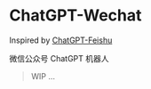 # ChatGPT-Wechat
Inspired by [ChatGPT-Feishu](https://github.com/bestony/ChatGPT-Feishu)

微信公众号 ChatGPT 机器人


> WIP ...